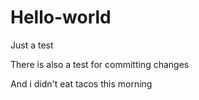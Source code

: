 # Hello-world
Just a test

There is also a test for committing changes

And i didn't eat tacos this morning
